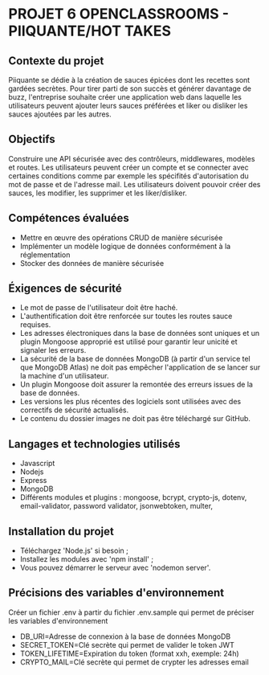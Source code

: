 # PROJET 6 OPENCLASSROOMS - PIIQUANTE/HOT TAKES
## Contexte du projet
Piiquante se dédie à la création de sauces épicées dont les recettes sont gardées secrètes. Pour tirer parti de son succès et générer davantage de buzz, l'entreprise souhaite créer une application web dans laquelle les utilisateurs peuvent ajouter leurs sauces préférées et liker ou disliker les sauces ajoutées par les autres.

## Objectifs
Construire une API sécurisée avec des contrôleurs, middlewares, modèles et routes. 
Les utilisateurs peuvent créer un compte et se connecter avec certaines conditions comme par exemple les spécifités d'autorisation du mot de passe et de l'adresse mail.
Les utilisateurs doivent pouvoir créer des sauces, les modifier, les supprimer et les liker/disliker.

## Compétences évaluées
- Mettre en œuvre des opérations CRUD de manière sécurisée
- Implémenter un modèle logique de données conformément à la réglementation
- Stocker des données de manière sécurisée

## Éxigences de sécurité
- Le mot de passe de l'utilisateur doit être haché.
- L'authentification doit être renforcée sur toutes les routes sauce requises.
- Les adresses électroniques dans la base de données sont uniques et un
plugin Mongoose approprié est utilisé pour garantir leur unicité et signaler
les erreurs.
- La sécurité de la base de données MongoDB (à partir d'un service tel que
MongoDB Atlas) ne doit pas empêcher l'application de se lancer sur la
machine d'un utilisateur.
- Un plugin Mongoose doit assurer la remontée des erreurs issues de la base
de données.
- Les versions les plus récentes des logiciels sont utilisées avec des correctifs
de sécurité actualisés.
- Le contenu du dossier images ne doit pas être téléchargé sur GitHub.

## Langages et technologies utilisés
- Javascript
- Nodejs 
- Express
- MongoDB 
- Différents modules et plugins : mongoose, bcrypt, crypto-js, dotenv, email-validator, password validator, jsonwebtoken, multer,

## Installation du projet
- Téléchargez 'Node.js' si besoin ;
- Installez les modules avec 'npm install' ;
- Vous pouvez démarrer le serveur avec 'nodemon server'.
## Précisions des variables d'environnement
Créer un fichier .env à partir du fichier .env.sample qui permet de préciser les variables d'environnement

- DB_URI=Adresse de connexion à la base de données MongoDB
- SECRET_TOKEN=Clé secrète qui permet de valider le token JWT
- TOKEN_LIFETIME=Expiration du token (format xxh, exemple: 24h)
- CRYPTO_MAIL=Clé secrète qui permet de crypter les adresses email


